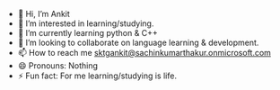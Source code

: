 - 👋 Hi, I’m Ankit
- 👀 I’m interested in learning/studying.
- 🌱 I’m currently learning python & C++
- 💞️ I’m looking to collaborate on language learning & development.
- 📫 How to reach me sktgankit@sachinkumarthakur.onmicrosoft.com
- 😄 Pronouns: Nothing
- ⚡ Fun fact: For me learning/studying is life.

<!---
sktgankit/sktgankit is a ✨ special ✨ repository because its `README.md` (this file) appears on your GitHub profile.
You can click the Preview link to take a look at your changes.
--->
